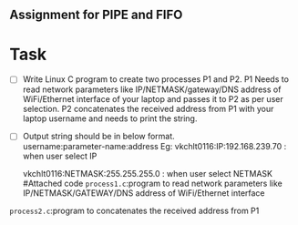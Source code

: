## Assignment for PIPE and FIFO ##

# Task

* [ ] Write Linux C program to create two processes P1 and P2. P1 Needs to read network parameters like IP/NETMASK/gateway/DNS address of WiFi/Ethernet interface of your laptop and passes it to P2 as per user selection. P2 concatenates the received address from P1 with your laptop username and needs to print the string.

* [ ] Output string should be in below format.  
     username:parameter-name:address 
     Eg: vkchlt0116:IP:192.168.239.70 : when user select IP
     
     vkchlt0116:NETMASK:255.255.255.0 : when user select NETMASK
#Attached code
``process1.c``:program to read network parameters like IP/NETMASK/GATEWAY/DNS address of WiFi/Ethernet interface

``process2.c``:program to concatenates the received address from P1
